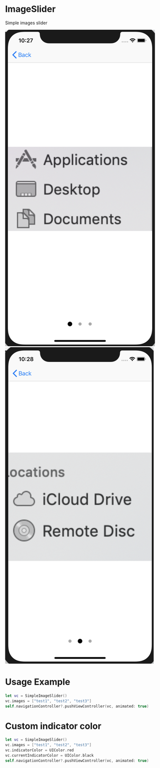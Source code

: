 # ImageSlider
Simple images slider

![Alt text](https://github.com/datle021194/ImageSlider/blob/master/image1.png?raw=true "example 1")
![Alt text](https://github.com/datle021194/ImageSlider/blob/master/image2.png?raw=true "example 2")

# Usage Example
```swift
let vc = SimpleImageSlider()
vc.images = ["test1", "test2", "test3"]
self.navigationController?.pushViewController(vc, animated: true)
```
# Custom indicator color
```swift
let vc = SimpleImageSlider()
vc.images = ["test1", "test2", "test3"]
vc.indicatorColor = UIColor.red
vc.currentIndicatorColor = UIColor.black
self.navigationController?.pushViewController(vc, animated: true)
```
